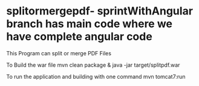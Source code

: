# splitormergepdf- sprintWithAngular branch has main code where we have complete angular code 
This Program can split or merge PDF Files

To Build the war file 
mvn clean package & java -jar target/splitpdf.war

To run the application and building with one command
mvn tomcat7:run
